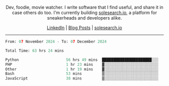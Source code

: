 <p align="center">Dev, foodie, movie watcher. I write software that I find useful, and share it in case others do too. I'm currently building <a href="https://solesearch.io">solesearch.io</a>, a platform for sneakerheads and developers alike.</p>
<p align="center">
  <a href="https://www.linkedin.com/in/peter-rauscher">LinkedIn</a>
  |
  <a href="https://dev.to/peterrauscher">Blog Posts</a>
  |
  <a href="https://solesearch.io">solesearch.io</a>
</p>
<hr/>
<!--START_SECTION:waka-->

```python
From: 07 November 2024 - To: 07 December 2024

Total Time: 63 hrs 24 mins

Python                     56 hrs 49 mins  ██████████████████████░░░   87.79 %
PHP                        1 hr 23 mins    ▓░░░░░░░░░░░░░░░░░░░░░░░░   02.16 %
Other                      1 hr 19 mins    ▓░░░░░░░░░░░░░░░░░░░░░░░░   02.03 %
Bash                       53 mins         ▒░░░░░░░░░░░░░░░░░░░░░░░░   01.37 %
JavaScript                 38 mins         ▒░░░░░░░░░░░░░░░░░░░░░░░░   00.99 %
```

<!--END_SECTION:waka-->
